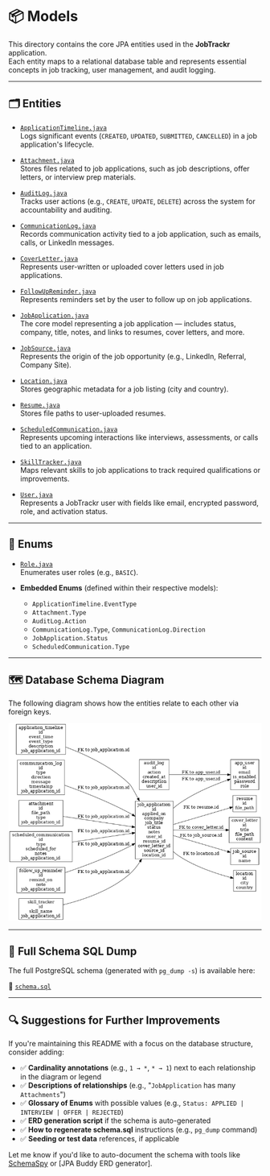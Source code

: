 # 📦 Models

This directory contains the core JPA entities used in the **JobTrackr** application.  
Each entity maps to a relational database table and represents essential concepts in job tracking, user management, and audit logging.

---

## 🗂 Entities

* [`ApplicationTimeline.java`](./ApplicationTimeline.java)  
  Logs significant events (`CREATED`, `UPDATED`, `SUBMITTED`, `CANCELLED`) in a job application's lifecycle.

* [`Attachment.java`](./Attachment.java)  
  Stores files related to job applications, such as job descriptions, offer letters, or interview prep materials.

* [`AuditLog.java`](./AuditLog.java)  
  Tracks user actions (e.g., `CREATE`, `UPDATE`, `DELETE`) across the system for accountability and auditing.

* [`CommunicationLog.java`](./CommunicationLog.java)  
  Records communication activity tied to a job application, such as emails, calls, or LinkedIn messages.

* [`CoverLetter.java`](./CoverLetter.java)  
  Represents user-written or uploaded cover letters used in job applications.

* [`FollowUpReminder.java`](./FollowUpReminder.java)  
  Represents reminders set by the user to follow up on job applications.

* [`JobApplication.java`](./JobApplication.java)  
  The core model representing a job application — includes status, company, title, notes, and links to resumes, cover letters, and more.

* [`JobSource.java`](./JobSource.java)  
  Represents the origin of the job opportunity (e.g., LinkedIn, Referral, Company Site).

* [`Location.java`](./Location.java)  
  Stores geographic metadata for a job listing (city and country).

* [`Resume.java`](./Resume.java)  
  Stores file paths to user-uploaded resumes.

* [`ScheduledCommunication.java`](./ScheduledCommunication.java)  
  Represents upcoming interactions like interviews, assessments, or calls tied to an application.

* [`SkillTracker.java`](./SkillTracker.java)  
  Maps relevant skills to job applications to track required qualifications or improvements.

* [`User.java`](./User.java)  
  Represents a JobTrackr user with fields like email, encrypted password, role, and activation status.

---

## 🧩 Enums

* [`Role.java`](./Role.java)  
  Enumerates user roles (e.g., `BASIC`).

* **Embedded Enums** (defined within their respective models):

  * `ApplicationTimeline.EventType`
  * `Attachment.Type`
  * `AuditLog.Action`
  * `CommunicationLog.Type`, `CommunicationLog.Direction`
  * `JobApplication.Status`
  * `ScheduledCommunication.Type`

---

## 🗺️ Database Schema Diagram

The following diagram shows how the entities relate to each other via foreign keys.

![JobTrackr Schema Diagram](./job_tracker_schema_graph.png)

---

## 📄 Full Schema SQL Dump

The full PostgreSQL schema (generated with `pg_dump -s`) is available here:

📄 [`schema.sql`](./schema.sql)

---

## 🔍 Suggestions for Further Improvements

If you're maintaining this README with a focus on the database structure, consider adding:

- ✅ **Cardinality annotations** (e.g., `1 → *`, `* → 1`) next to each relationship in the diagram or legend
- ✅ **Descriptions of relationships** (e.g., "`JobApplication` has many `Attachments`")
- ✅ **Glossary of Enums** with possible values (e.g., `Status: APPLIED | INTERVIEW | OFFER | REJECTED`)
- ✅ **ERD generation script** if the schema is auto-generated
- ✅ **How to regenerate schema.sql** instructions (e.g., `pg_dump` command)
- ✅ **Seeding or test data** references, if applicable

Let me know if you'd like to auto-document the schema with tools like [SchemaSpy](http://schemaspy.org/) or [JPA Buddy ERD generator].
